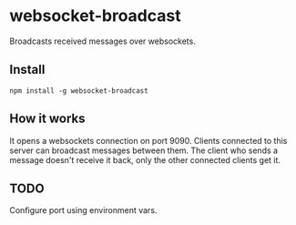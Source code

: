 # websocket-broadcast
Broadcasts received messages over websockets.

## Install

`npm install -g websocket-broadcast`

## How it works

It opens a websockets connection on port 9090.
Clients connected to this server can broadcast messages between them.
The client who sends a message doesn't receive it back, only the other connected clients get it.

## TODO

Configure port using environment vars.

